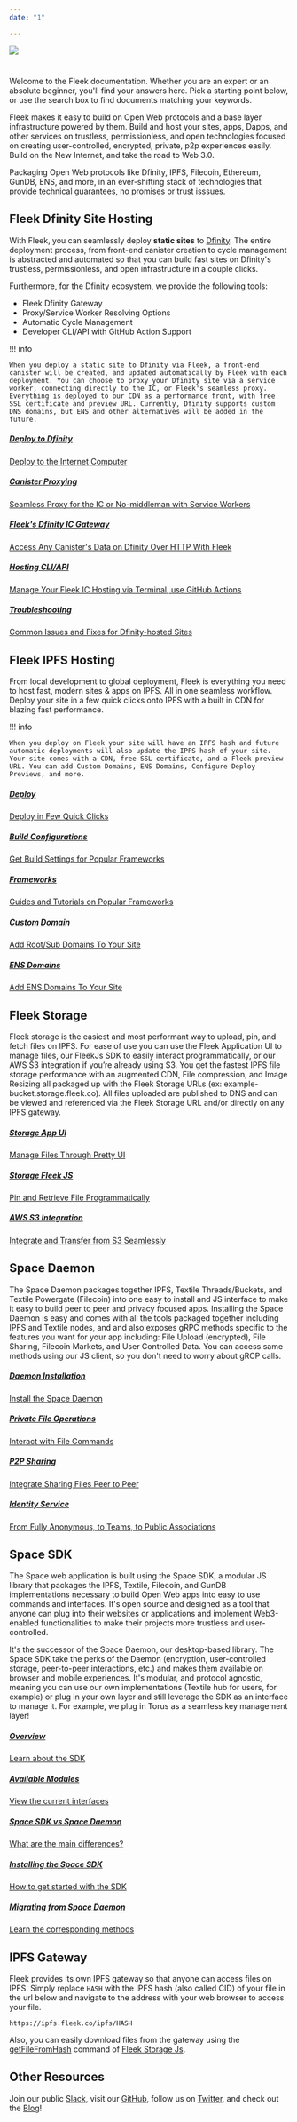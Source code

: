 ```yaml
---
date: "1"

---
```

![](imgs/fleek-docs-group.png)

# 

Welcome to the Fleek documentation. Whether you are an expert or an absolute beginner, you'll find your answers here. Pick a starting point below, or use the search box to find documents matching your keywords.

Fleek makes it easy to build on Open Web protocols and a base layer infrastructure powered by them. Build and host your sites, apps, Dapps, and other services on trustless, permissionless, and open technologies focused on creating user-controlled, encrypted, private, p2p experiences easily. Build on the New Internet, and take the road to Web 3.0.

Packaging Open Web protocols like Dfinity, IPFS, Filecoin, Ethereum, GunDB, ENS, and more, in an ever-shifting stack of technologies that provide technical guarantees, no promises or trust isssues.

## Fleek Dfinity Site Hosting

With Fleek, you can seamlessly deploy **static sites** to [Dfinity](https://dfinity.org/). The entire deployment process, from front-end canister creation to cycle management is abstracted and automated so that you can build fast sites on Dfinity's trustless, permissionless, and open infrastructure in a couple clicks.

Furthermore, for the Dfinity ecosystem, we provide the following tools:

 - Fleek Dfinity Gateway
 - Proxy/Service Worker Resolving Options
 - Automatic Cycle Management
 - Developer CLI/API with GitHub Action Support


!!! info

    When you deploy a static site to Dfinity via Fleek, a front-end canister will be created, and updated automatically by Fleek with each deployment. You can choose to proxy your Dfinity site via a service worker, connecting directly to the IC, or Fleek's seamless proxy. Everything is deployed to our CDN as a performance front, with free SSL certificate and preview URL. Currently, Dfinity supports custom DNS domains, but ENS and other alternatives will be added in the future.

<div class="prev-boxes-list">
<a href="./dfinity-hosting/site-deployment/" class="prev-box">
<h5>Deploy to Dfinity</h5>
<p>Deploy to the Internet Computer</p>
</a>
<a href="./dfinity-hosting/site-deployment/#canister-proxy" class="prev-box">
<h5>Canister Proxying</h5>
<p>Seamless Proxy for the IC or No-middleman with Service Workers</p>
</a>
<a href="./dfinity-hosting/dfinity-gateway-proxy/" class="prev-box">
<h5>Fleek's Dfinity IC Gateway</h5>
<p>Access Any Canister's Data on Dfinity Over HTTP With Fleek </p>
</a>
<a href="./fleek-cli/overview" class="prev-box">
<h5>Hosting CLI/API</h5>
<p>Manage Your Fleek IC Hosting via Terminal, use GitHub Actions</p>
</a>
<a href="./dfinity-hosting/troubleshooting" class="prev-box">
<h5>Troubleshooting</h5>
<p>Common Issues and Fixes for Dfinity-hosted Sites</p>
</a>
</div>

## Fleek IPFS Hosting

From local development to global deployment, Fleek is everything you need to host fast, modern sites & apps on IPFS. All in one seamless workflow. Deploy your site in a few quick clicks onto IPFS with a built in CDN for blazing fast performance.

!!! info

    When you deploy on Fleek your site will have an IPFS hash and future automatic deployments will also update the IPFS hash of your site. Your site comes with a CDN, free SSL certificate, and a Fleek preview URL. You can add Custom Domains, ENS Domains, Configure Deploy Previews, and more.

<div class="prev-boxes-list">
<a href="./hosting/site-deployment/" class="prev-box">
<h5>Deploy</h5>
<p>Deploy in Few Quick Clicks</p>
</a>
<a href="./hosting/site-deployment/#common-frameworks" class="prev-box">
<h5>Build Configurations</h5>
<p>Get Build Settings for Popular Frameworks</p>
</a>
<a href="./tutorials/hosting" class="prev-box">
<h5>Frameworks</h5>
<p>Guides and Tutorials on Popular Frameworks</p>
</a>
<a href="./hosting/domain-management/#custom-domains" class="prev-box">
<h5>Custom Domain</h5>
<p>Add Root/Sub Domains To Your Site</p>
</a>
<a href="./hosting/domain-management/#ens-domains" class="prev-box">
<h5>ENS Domains</h5>
<p>Add ENS Domains To Your Site</p>
</a>
</div>

## Fleek Storage

Fleek storage is the easiest and most performant way to upload, pin, and fetch files on IPFS. For ease of use you can use the Fleek Application UI to manage files, our FleekJs SDK to easily interact programmatically, or our AWS S3 integration if you’re already using S3. You get the fastest IPFS file storage performance with an augmented CDN, File compression, and Image Resizing all packaged up with the Fleek Storage URLs (ex: example-bucket.storage.fleek.co). All files uploaded are published to DNS and can be viewed and referenced via the Fleek Storage URL and/or directly on any IPFS gateway.

<div class="prev-boxes-list">
<a href="./storage/storage-app/" class="prev-box">
<h5>Storage App UI</h5>
<p>Manage Files Through Pretty UI</p>
</a>
<a href="./storage/fleek-storage-js/" class="prev-box">
<h5>Storage Fleek JS</h5>
<p>Pin and Retrieve File Programmatically</p>
</a>
<a href="./storage/storage-aws-s3-integration/" class="prev-box">
<h5>AWS S3 Integration</h5>
<p>Integrate and Transfer from S3 Seamlessly</p>
</a>
</div>

## Space Daemon

The Space Daemon packages together IPFS, Textile Threads/Buckets, and Textile Powergate (Filecoin) into one easy to install and JS interface to make it easy to build peer to peer and privacy focused apps. Installing the Space Daemon is easy and comes with all the tools packaged together including IPFS and Textile nodes, and and also exposes gRPC methods specific to the features you want for your app including: File Upload (encrypted), File Sharing, Filecoin Markets, and User Controlled Data. You can access same methods using our JS client, so you don't need to worry about gRCP calls.

<div class="prev-boxes-list">
<a href="./space-daemon/getting-started/#installation" class="prev-box">
<h5>Daemon Installation</h5>
<p>Install the Space Daemon</p>
</a>
<a href="./space-daemon/getting-started/#crud-operations" class="prev-box">
<h5>Private File Operations</h5>
<p>Interact with File Commands</p>
</a>
<a href="./space-daemon/getting-started/#p2p-sharing" class="prev-box">
<h5>P2P Sharing</h5>
<p>Integrate Sharing Files Peer to Peer</p>
</a>
<a href="./space-daemon/getting-started/#identity" class="prev-box">
<h5>Identity Service</h5>
<p>From Fully Anonymous, to Teams, to Public Associations</p>
</a>
</div>

## Space SDK

The Space web application is built using the Space SDK, a modular JS library that packages the IPFS, Textile, Filecoin, and GunDB implementations necessary to build Open Web apps into easy to use commands and interfaces. It's open source and designed as a tool that anyone can plug into their websites or applications and implement Web3-enabled functionalities to make their projects more trustless and user-controlled. 

It's the successor of the Space Daemon, our desktop-based library. The Space SDK take the perks of the Daemon (encryption, user-controlled storage, peer-to-peer interactions, etc.) and makes them available on browser and mobile experiences. It's modular, and protocol agnostic, meaning you can use our own implementations (Textile hub for users, for example) or plug in your own layer and still leverage the SDK as an interface to manage it. For example, we plug in Torus as a seamless key management layer!

<div class="prev-boxes-list">
<a href="./space-sdk/overview/#Introduction" class="prev-box">
<h5>Overview</h5>
<p>Learn about the SDK</p>
</a>
<a href="./space-sdk/overview/#currently-available-apis" class="prev-box">
<h5>Available Modules</h5>
<p>View the current interfaces</p>
</a>
<a href="./space-sdk/overview/#the-space-sdk-versus-the-space-daemon" class="prev-box">
<h5>Space SDK vs Space Daemon</h5>
<p>What are the main differences?</p>
</a>
<a href="./space-sdk/overview/#installing-the-space-sdk" class="prev-box">
<h5>Installing the Space SDK</h5>
<p>How to get started with the SDK</p>
</a>
<a href="./space-sdk/overview/#migrating-from-the-space-daemon" class="prev-box">
<h5>Migrating from Space Daemon</h5>
<p>Learn the corresponding methods</p>
</a>
</div>

## IPFS Gateway

Fleek provides its own IPFS gateway so that anyone can access files on IPFS. Simply replace `HASH` with the IPFS hash (also called CID) of your file in the url below and navigate to the address with your web browser to access your file.

`https://ipfs.fleek.co/ipfs/HASH`

Also, you can easily download files from the gateway using the [getFileFromHash](/storage/fleek-storage-js/#getfilefromhash) command of [Fleek Storage Js](/storage/fleek-storage-js).

## Other Resources

Join our public [Slack](https://slack.fleek.co/), visit our [GitHub](https://github.com/FleekHQ), follow us on [Twitter](https://twitter.com/FleekHQ), and check out the [Blog](https://blog.fleek.co)!